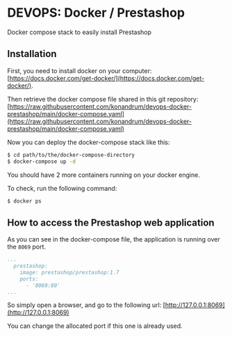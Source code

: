 DEVOPS: Docker / Prestashop
===========================

Docker compose stack to easily install Prestashop

Installation
------------

First, you need to install docker on your computer: [https://docs.docker.com/get-docker/](https://docs.docker.com/get-docker/).

Then retrieve the docker compose file shared in this git repository: [https://raw.githubusercontent.com/konandrum/devops-docker-prestashop/main/docker-compose.yaml](https://raw.githubusercontent.com/konandrum/devops-docker-prestashop/main/docker-compose.yaml)

Now you can deploy the docker-compose stack like this:
```sh
$ cd path/to/the/docker-compose-directory
$ docker-compose up -d
```

You should have 2 more containers running on your docker engine.

To check, run the following command:
```sh
$ docker ps
```


How to access the Prestashop web application
--------------------------------------------

As you can see in the docker-compose file, the application is running over the `8069` port.

```yaml
...
  prestashop:
    image: prestashop/prestashop:1.7
    ports:
      - '8069:80'
...
```

So simply open a browser, and go to the following url: [http://127.0.0.1:8069](http://127.0.0.1:8069)

You can change the allocated port if this one is already used.